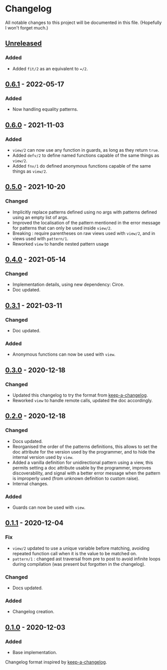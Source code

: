 # Changelog

All notable changes to this project will be documented in this file. (Hopefully I won't forget much.)

## [Unreleased]

### Added

- Added `fit/2` as an equivalent to `=/2`.

## [0.6.1] - 2022-05-17

### Added

- Now handling equality patterns.

## [0.6.0] - 2021-11-03

### Added

- `view/2` can now use any function in guards, as long as they return `true`.
- Added `defv/2` to define named functions capable of the same things as `view/2`.
- Added `fnv/1` do defined anonymous functions capable of the same things as `view/2`.

## [0.5.0] - 2021-10-20

### Changed

- Implicitly replace patterns defined using no args with patterns defined using an empty list of args.
- Improved the localisation of the pattern mentioned in the error message for patterns that can only be used inside `view/2`.
- Breaking : require parentheses on raw views used with `view/2`, and in views used with `pattern/1`.
- Reworked `view` to handle nested pattern usage

## [0.4.0] - 2021-05-14

### Changed

- Implementation details, using new dependency: Circe.
- Doc updated.

## [0.3.1] - 2021-03-11

### Changed

- Doc updated.

### Added

- Anonymous functions can now be used with `view`.

## [0.3.0] - 2020-12-18

### Changed

- Updated this changelog to try the format from [keep-a-changelog].
- Reworked `view` to handle remote calls, updated the doc accordingly.

## [0.2.0] - 2020-12-18


### Changed

- Docs updated.
- Reorganised the order of the patterns definitions, this allows to set the doc attribute for the version used by the programmer, and to hide the internal version used by `view`.
- Added a vanilla definition for unidirectional pattern using a view, this permits setting a doc attribute usable by the programmer, improves discoverability, and signal with a better error message when the pattern is improperly used (from unknown definition to custom raise).
- Internal changes.

### Added

- Guards can now be used with `view`.

## [0.1.1] - 2020-12-04

### Fix

- `view/2` updated to use a unique variable before matching, avoiding repeated function call when it is the value to be matched on.
- `pattern/1` : changed ast traversal from pre to post to avoid infinite loops during compilation (was present but forgotten in the changelog).

### Changed

- Docs updated.

### Added

- Changelog creation.

## [0.1.0] - 2020-12-03

### Added
* Base implementation.

Changelog format inspired by [keep-a-changelog].

[keep-a-changelog]: https://github.com/olivierlacan/keep-a-changelog
[unreleased]: https://github.com/shakadak/pattern_metonyms/compare/v0.6.1...HEAD
[0.6.1]: https://github.com/shakadak/pattern_metonyms/compare/v0.6.0...v0.6.1
[0.6.0]: https://github.com/shakadak/pattern_metonyms/compare/v0.5.0...v0.6.0
[0.5.0]: https://github.com/shakadak/pattern_metonyms/compare/v0.4.0...v0.5.0
[0.4.0]: https://github.com/shakadak/pattern_metonyms/compare/v0.3.1...v0.4.0
[0.3.1]: https://github.com/shakadak/pattern_metonyms/compare/v0.3.0...v0.3.1
[0.3.0]: https://github.com/shakadak/pattern_metonyms/compare/v0.2.0...v0.3.0
[0.2.0]: https://github.com/shakadak/pattern_metonyms/compare/v0.1.1...v0.2.0
[0.1.1]: https://github.com/shakadak/pattern_metonyms/compare/v0.1.0...v0.1.1
[0.1.0]: https://github.com/shakadak/pattern_metonyms/compare/b1810a9...v0.1.0
